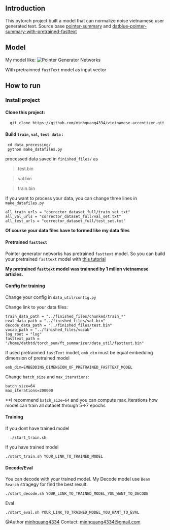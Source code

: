 ## Introduction
This pytorch project built a model that can normalize noise vietnamese user generated text. Source base [pointer-summary](https://github.com/atulkum/pointer_summarizer) and [datblue-pointer-summary-with-pretrained-fasttext](https://github.com/datblue/ft_sum)

## Model

My model like:
![Pointer Generator Networks](http://abigailsee.com/img/pointer-gen.png)

With pretrainned `fastText` model as input vector


## How to run
### Install project
#### Clone this project:
```
  git clone https://github.com/minhquang4334/vietnamese-accentizer.git
```

#### Build `train`, `val`, `test data` :
```
 cd data_precessing/
 python make_datafiles.py
```
processed data saved in `finished_files/` as
> test.bin

> val.bin

> train.bin

If you want to process your data, you can change three lines in `make_datafiles.py`
```
all_train_urls = "corrector_dataset_full/train_set.txt"
all_val_urls = "corrector_dataset_full/val_set.txt"
all_test_urls = "corrector_dataset_full/test_set.txt"
```

**Of course your data files have to formed like my data files**

#### Pretrained `fasttext`
Pointer generator networks has pretrained `fasttext` model.
So you can build your pretrained `fasttext` model with [this tutorial](https://github.com/facebookresearch/fastText)

**My pretrained `fasttext` model was trainned by 1 milion vietnamese articles.**

#### Config for training
Change your config in `data_util/config.py`

Change link to your data files:
```
train_data_path = "../finished_files/chunked/train_*"
eval_data_path = "../finished_files/val.bin"
decode_data_path = "../finished_files/test.bin"
vocab_path = "../finished_files/vocab"
log_root = "log"
fasttext_path = "/home/datbtd/torch_sum/ft_summarizer/data_util/fasttext.bin"
```

If used pretrainned `fastText` model, `emb_dim` must be equal embedding dimension of pretrained model
```
emb_dim=EMBEDDING_DIMENSION_OF_PRETRAINED_FASTTEXT_MODEL
```

Change `batch_size` and `max_iterations`:
```
batch_size=64
max_iterations=200000
```

**I recommend `batch_size=64` and you can compute max_iterations how model can train all dataset through 5->7 epochs


#### Training
If you dont have trained model
```
  ./start_train.sh
```

If you have trained model
```
./start_train.sh YOUR_LINK_TO_TRAINED_MODEL
```

#### Decode/Eval
You can decode with your trained model. My Decode model use `Beam Search` stragegy for find the best result.

```
./start_decode.sh YOUR_LINK_TO_TRAINED_MODEL_YOU_WANT_TO_DECODE
```

Eval
```
./start_eval.sh YOUR_LINK_TO_TRAINED_MODEL_YOU_WANT_TO_EVAL
```


@Author [minhquang4334](https://github.com/minhquang4334)
Contact: <minhquang4334@gmail.com>




